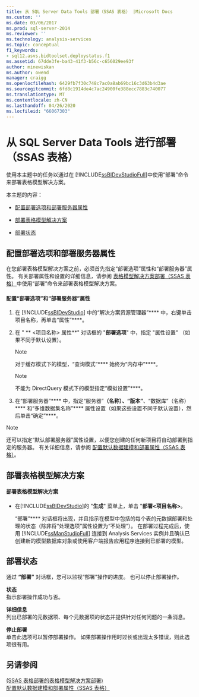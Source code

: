 ```yaml
---
title: 从 SQL Server Data Tools 部署（SSAS 表格） |Microsoft Docs
ms.custom: ''
ms.date: 03/06/2017
ms.prod: sql-server-2014
ms.reviewer: ''
ms.technology: analysis-services
ms.topic: conceptual
f1_keywords:
- sql12.asvs.bidtoolset.deploystatus.f1
ms.assetid: 67dde3fe-ba43-41f3-b56c-c656029ee93f
author: minewiskan
ms.author: owend
manager: craigg
ms.openlocfilehash: 6429fb7f30c748c7ac0a8ab69bc16c3d63b4d3ae
ms.sourcegitcommit: 6fd8c1914de4c7ac24900fe388ecc7883c740077
ms.translationtype: MT
ms.contentlocale: zh-CN
ms.lasthandoff: 04/26/2020
ms.locfileid: "66067303"
---
```

# <a name="deploy-from-sql-server-data-tools-ssas-tabular"></a>从 SQL Server Data Tools 进行部署（SSAS 表格）
  使用本主题中的任务以通过在 [!INCLUDE[ssBIDevStudioFull](../../includes/ssbidevstudiofull-md.md)]中使用“部署”命令来部署表格模型解决方案。  
  
 本主题的内容：  
  
-   [配置部署选项和部署服务器属性](#bkmk_deploy)  
  
-   [部署表格模型解决方案](#bkmk_deploy_proc)  
  
-   [部署状态](#bkmk_deploy_status)  
  
##  <a name="configure-deployment-options-and-deployment-server-properties"></a><a name="bkmk_deploy"></a>配置部署选项和部署服务器属性  
 在您部署表格模型解决方案之前，必须首先指定“部署选项”属性和“部署服务器”属性。 有关部署属性和设置的详细信息，请参阅 [表格模型解决方案部署（SSAS 表格）](tabular-model-solution-deployment-ssas-tabular.md)中使用“部署”命令来部署表格模型解决方案。  
  
#### <a name="to-configure-deployment-options-and-deployment-server-properties"></a>配置“部署选项”和“部署服务器”属性  
  
1.  在 [!INCLUDE[ssBIDevStudio](../../includes/ssbidevstudio-md.md)] 中的“解决方案资源管理器”**** 中，右键单击项目名称，再单击“属性”****。  
  
2.  在 " ** \<项目名称> 属性**" 对话框的 "**部署选项**" 中，指定 "属性设置" （如果不同于默认设置）。  
  
    > [!NOTE]  
    >  对于缓存模式下的模型，“查询模式”**** 始终为“内存中”****。  
  
    > [!NOTE]  
    >  不能为 DirectQuery 模式下的模型指定“模拟设置”****。  
  
3.  在“部署服务器”**** 中，指定“服务器”****（名称）、“版本”****、“数据库”（名称）**** 和“多维数据集名称”**** 属性设置（如果这些设置不同于默认设置），然后单击“确定”****。  
  
> [!NOTE]  
>  还可以指定“默认部署服务器”属性设置，以便您创建的任何新项目将自动部署到指定的服务器。 有关详细信息，请参阅 [配置默认数据建模和部署属性（SSAS 表格）](properties-ssas-tabular.md)。  
  
##  <a name="deploy-a-tabular-model-solution"></a><a name="bkmk_deploy_proc"></a>部署表格模型解决方案  
  
#### <a name="to-deploy-a-tabular-model-solution"></a>部署表格模型解决方案  
  
-   在[!INCLUDE[ssBIDevStudio](../../includes/ssbidevstudio-md.md)]的 "**生成**" 菜单上，单击 "**部署\<项目名称>**。  
  
     “部署”**** 对话框将出现，并且指示在模型中包括的每个表的元数据部署和处理的状态（除非将“处理选项”属性设置为“不处理”）。 在部署过程完成后，使用 [!INCLUDE[ssManStudioFull](../../includes/ssmanstudiofull-md.md)] 连接到 Analysis Services 实例并且确认已创建新的模型数据库对象或使用客户端报告应用程序连接到已部署的模型。  
  
##  <a name="deploy-status"></a><a name="bkmk_deploy_status"></a> 部署状态  
 通过 **“部署”** 对话框，您可以监视“部署”操作的进度。 也可以停止部署操作。  
  
 **状态**  
 指示部署操作成功与否。  
  
 **详细信息**  
 列出已部署的元数据项、每个元数据项的状态并提供针对任何问题的一条消息。  
  
 **停止部署**  
 单击此选项可以暂停部署操作。 如果部署操作用时过长或出现太多错误，则此选项很有用。  
  
## <a name="see-also"></a>另请参阅  
 [&#40;SSAS 表格部署的表格模型解决方案部署&#41;](tabular-model-solution-deployment-ssas-tabular.md)   
 [配置默认数据建模和部署属性（SSAS 表格）](properties-ssas-tabular.md)  
  
  
